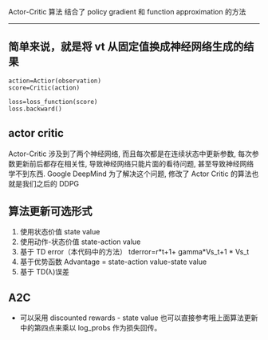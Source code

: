 Actor-Critic 算法
结合了 policy gradient 和 function approximation 的方法<br>

---

## **简单来说，就是将 vt 从固定值换成神经网络生成的结果**

```
action=Actior(observation)
score=Critic(action)

loss=loss_function(score)
loss.backward()
```

## actor critic

Actor-Critic 涉及到了两个神经网络, 而且每次都是在连续状态中更新参数, 每次参数更新前后都存在相关性, 导致神经网络只能片面的看待问题, 甚至导致神经网络学不到东西. Google DeepMind 为了解决这个问题, 修改了 Actor Critic 的算法也就是我们之后的 DDPG

## 算法更新可选形式

1. 使用状态价值 state value
2. 使用动作-状态价值 state-action value
3. 基于 TD error（本代码中的方法） tderror=r*t+1+ gamma\*Vs_t+1 * Vs_t
4. 基于优势函数 Advantage = state-action value-state value
5. 基于 TD(λ)误差

## A2C

- 可以采用 discounted rewards - state value 也可以直接参考哦上面算法更新中的第四点来乘以 log_probs 作为损失回传。
